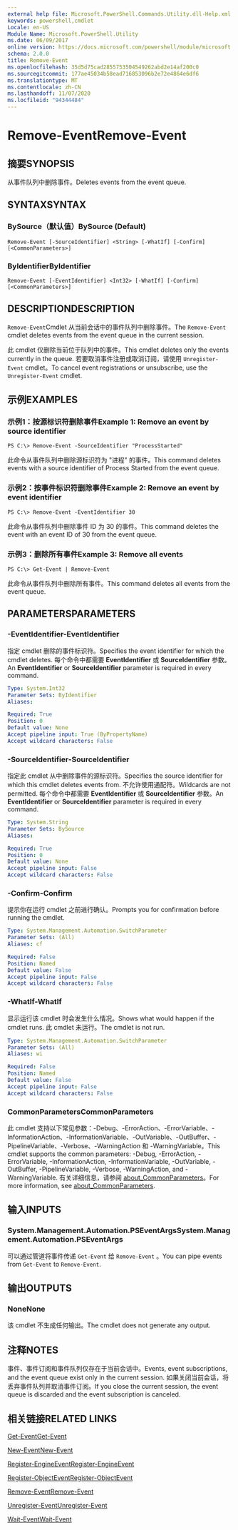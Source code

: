```yaml
---
external help file: Microsoft.PowerShell.Commands.Utility.dll-Help.xml
keywords: powershell,cmdlet
Locale: en-US
Module Name: Microsoft.PowerShell.Utility
ms.date: 06/09/2017
online version: https://docs.microsoft.com/powershell/module/microsoft.powershell.utility/remove-event?view=powershell-5.1&WT.mc_id=ps-gethelp
schema: 2.0.0
title: Remove-Event
ms.openlocfilehash: 35d5d75cad2855753504549262abd2e14af200c0
ms.sourcegitcommit: 177ae45034b58ead716853096b2e72e4864e6df6
ms.translationtype: MT
ms.contentlocale: zh-CN
ms.lasthandoff: 11/07/2020
ms.locfileid: "94344484"
---
```

# <span data-ttu-id="0e009-103">Remove-Event</span><span class="sxs-lookup"><span data-stu-id="0e009-103">Remove-Event</span></span>

## <span data-ttu-id="0e009-104">摘要</span><span class="sxs-lookup"><span data-stu-id="0e009-104">SYNOPSIS</span></span>
<span data-ttu-id="0e009-105">从事件队列中删除事件。</span><span class="sxs-lookup"><span data-stu-id="0e009-105">Deletes events from the event queue.</span></span>

## <span data-ttu-id="0e009-106">SYNTAX</span><span class="sxs-lookup"><span data-stu-id="0e009-106">SYNTAX</span></span>

### <span data-ttu-id="0e009-107">BySource（默认值）</span><span class="sxs-lookup"><span data-stu-id="0e009-107">BySource (Default)</span></span>

```
Remove-Event [-SourceIdentifier] <String> [-WhatIf] [-Confirm] [<CommonParameters>]
```

### <span data-ttu-id="0e009-108">ByIdentifier</span><span class="sxs-lookup"><span data-stu-id="0e009-108">ByIdentifier</span></span>

```
Remove-Event [-EventIdentifier] <Int32> [-WhatIf] [-Confirm] [<CommonParameters>]
```

## <span data-ttu-id="0e009-109">DESCRIPTION</span><span class="sxs-lookup"><span data-stu-id="0e009-109">DESCRIPTION</span></span>

<span data-ttu-id="0e009-110">`Remove-Event`Cmdlet 从当前会话中的事件队列中删除事件。</span><span class="sxs-lookup"><span data-stu-id="0e009-110">The `Remove-Event` cmdlet deletes events from the event queue in the current session.</span></span>

<span data-ttu-id="0e009-111">此 cmdlet 仅删除当前位于队列中的事件。</span><span class="sxs-lookup"><span data-stu-id="0e009-111">This cmdlet deletes only the events currently in the queue.</span></span> <span data-ttu-id="0e009-112">若要取消事件注册或取消订阅，请使用 `Unregister-Event` cmdlet。</span><span class="sxs-lookup"><span data-stu-id="0e009-112">To cancel event registrations or unsubscribe, use the `Unregister-Event` cmdlet.</span></span>

## <span data-ttu-id="0e009-113">示例</span><span class="sxs-lookup"><span data-stu-id="0e009-113">EXAMPLES</span></span>

### <span data-ttu-id="0e009-114">示例1：按源标识符删除事件</span><span class="sxs-lookup"><span data-stu-id="0e009-114">Example 1: Remove an event by source identifier</span></span>

```
PS C:\> Remove-Event -SourceIdentifier "ProcessStarted"
```

<span data-ttu-id="0e009-115">此命令从事件队列中删除源标识符为 "进程" 的事件。</span><span class="sxs-lookup"><span data-stu-id="0e009-115">This command deletes events with a source identifier of Process Started from the event queue.</span></span>

### <span data-ttu-id="0e009-116">示例2：按事件标识符删除事件</span><span class="sxs-lookup"><span data-stu-id="0e009-116">Example 2: Remove an event by event identifier</span></span>

```
PS C:\> Remove-Event -EventIdentifier 30
```

<span data-ttu-id="0e009-117">此命令从事件队列中删除事件 ID 为 30 的事件。</span><span class="sxs-lookup"><span data-stu-id="0e009-117">This command deletes the event with an event ID of 30 from the event queue.</span></span>

### <span data-ttu-id="0e009-118">示例3：删除所有事件</span><span class="sxs-lookup"><span data-stu-id="0e009-118">Example 3: Remove all events</span></span>

```
PS C:\> Get-Event | Remove-Event
```

<span data-ttu-id="0e009-119">此命令从事件队列中删除所有事件。</span><span class="sxs-lookup"><span data-stu-id="0e009-119">This command deletes all events from the event queue.</span></span>

## <span data-ttu-id="0e009-120">PARAMETERS</span><span class="sxs-lookup"><span data-stu-id="0e009-120">PARAMETERS</span></span>

### <span data-ttu-id="0e009-121">-EventIdentifier</span><span class="sxs-lookup"><span data-stu-id="0e009-121">-EventIdentifier</span></span>

<span data-ttu-id="0e009-122">指定 cmdlet 删除的事件标识符。</span><span class="sxs-lookup"><span data-stu-id="0e009-122">Specifies the event identifier for which the cmdlet deletes.</span></span> <span data-ttu-id="0e009-123">每个命令中都需要 **EventIdentifier** 或 **SourceIdentifier** 参数。</span><span class="sxs-lookup"><span data-stu-id="0e009-123">An **EventIdentifier** or **SourceIdentifier** parameter is required in every command.</span></span>

```yaml
Type: System.Int32
Parameter Sets: ByIdentifier
Aliases:

Required: True
Position: 0
Default value: None
Accept pipeline input: True (ByPropertyName)
Accept wildcard characters: False
```

### <span data-ttu-id="0e009-124">-SourceIdentifier</span><span class="sxs-lookup"><span data-stu-id="0e009-124">-SourceIdentifier</span></span>

<span data-ttu-id="0e009-125">指定此 cmdlet 从中删除事件的源标识符。</span><span class="sxs-lookup"><span data-stu-id="0e009-125">Specifies the source identifier for which this cmdlet deletes events from.</span></span> <span data-ttu-id="0e009-126">不允许使用通配符。</span><span class="sxs-lookup"><span data-stu-id="0e009-126">Wildcards are not permitted.</span></span> <span data-ttu-id="0e009-127">每个命令中都需要 **EventIdentifier** 或 **SourceIdentifier** 参数。</span><span class="sxs-lookup"><span data-stu-id="0e009-127">An **EventIdentifier** or **SourceIdentifier** parameter is required in every command.</span></span>

```yaml
Type: System.String
Parameter Sets: BySource
Aliases:

Required: True
Position: 0
Default value: None
Accept pipeline input: False
Accept wildcard characters: False
```

### <span data-ttu-id="0e009-128">-Confirm</span><span class="sxs-lookup"><span data-stu-id="0e009-128">-Confirm</span></span>

<span data-ttu-id="0e009-129">提示你在运行 cmdlet 之前进行确认。</span><span class="sxs-lookup"><span data-stu-id="0e009-129">Prompts you for confirmation before running the cmdlet.</span></span>

```yaml
Type: System.Management.Automation.SwitchParameter
Parameter Sets: (All)
Aliases: cf

Required: False
Position: Named
Default value: False
Accept pipeline input: False
Accept wildcard characters: False
```

### <span data-ttu-id="0e009-130">-WhatIf</span><span class="sxs-lookup"><span data-stu-id="0e009-130">-WhatIf</span></span>

<span data-ttu-id="0e009-131">显示运行该 cmdlet 时会发生什么情况。</span><span class="sxs-lookup"><span data-stu-id="0e009-131">Shows what would happen if the cmdlet runs.</span></span> <span data-ttu-id="0e009-132">此 cmdlet 未运行。</span><span class="sxs-lookup"><span data-stu-id="0e009-132">The cmdlet is not run.</span></span>

```yaml
Type: System.Management.Automation.SwitchParameter
Parameter Sets: (All)
Aliases: wi

Required: False
Position: Named
Default value: False
Accept pipeline input: False
Accept wildcard characters: False
```

### <span data-ttu-id="0e009-133">CommonParameters</span><span class="sxs-lookup"><span data-stu-id="0e009-133">CommonParameters</span></span>

<span data-ttu-id="0e009-134">此 cmdlet 支持以下常见参数：-Debug、-ErrorAction、-ErrorVariable、-InformationAction、-InformationVariable、-OutVariable、-OutBuffer、-PipelineVariable、-Verbose、-WarningAction 和 -WarningVariable。</span><span class="sxs-lookup"><span data-stu-id="0e009-134">This cmdlet supports the common parameters: -Debug, -ErrorAction, -ErrorVariable, -InformationAction, -InformationVariable, -OutVariable, -OutBuffer, -PipelineVariable, -Verbose, -WarningAction, and -WarningVariable.</span></span> <span data-ttu-id="0e009-135">有关详细信息，请参阅 [about_CommonParameters](https://go.microsoft.com/fwlink/?LinkID=113216)。</span><span class="sxs-lookup"><span data-stu-id="0e009-135">For more information, see [about_CommonParameters](https://go.microsoft.com/fwlink/?LinkID=113216).</span></span>

## <span data-ttu-id="0e009-136">输入</span><span class="sxs-lookup"><span data-stu-id="0e009-136">INPUTS</span></span>

### <span data-ttu-id="0e009-137">System.Management.Automation.PSEventArgs</span><span class="sxs-lookup"><span data-stu-id="0e009-137">System.Management.Automation.PSEventArgs</span></span>

<span data-ttu-id="0e009-138">可以通过管道将事件传递 `Get-Event` 给 `Remove-Event` 。</span><span class="sxs-lookup"><span data-stu-id="0e009-138">You can pipe events from `Get-Event` to `Remove-Event`.</span></span>

## <span data-ttu-id="0e009-139">输出</span><span class="sxs-lookup"><span data-stu-id="0e009-139">OUTPUTS</span></span>

### <span data-ttu-id="0e009-140">None</span><span class="sxs-lookup"><span data-stu-id="0e009-140">None</span></span>

<span data-ttu-id="0e009-141">该 cmdlet 不生成任何输出。</span><span class="sxs-lookup"><span data-stu-id="0e009-141">The cmdlet does not generate any output.</span></span>

## <span data-ttu-id="0e009-142">注释</span><span class="sxs-lookup"><span data-stu-id="0e009-142">NOTES</span></span>

<span data-ttu-id="0e009-143">事件、事件订阅和事件队列仅存在于当前会话中。</span><span class="sxs-lookup"><span data-stu-id="0e009-143">Events, event subscriptions, and the event queue exist only in the current session.</span></span> <span data-ttu-id="0e009-144">如果关闭当前会话，将丢弃事件队列并取消事件订阅。</span><span class="sxs-lookup"><span data-stu-id="0e009-144">If you close the current session, the event queue is discarded and the event subscription is canceled.</span></span>

## <span data-ttu-id="0e009-145">相关链接</span><span class="sxs-lookup"><span data-stu-id="0e009-145">RELATED LINKS</span></span>

[<span data-ttu-id="0e009-146">Get-Event</span><span class="sxs-lookup"><span data-stu-id="0e009-146">Get-Event</span></span>](Get-Event.md)

[<span data-ttu-id="0e009-147">New-Event</span><span class="sxs-lookup"><span data-stu-id="0e009-147">New-Event</span></span>](New-Event.md)

[<span data-ttu-id="0e009-148">Register-EngineEvent</span><span class="sxs-lookup"><span data-stu-id="0e009-148">Register-EngineEvent</span></span>](Register-EngineEvent.md)

[<span data-ttu-id="0e009-149">Register-ObjectEvent</span><span class="sxs-lookup"><span data-stu-id="0e009-149">Register-ObjectEvent</span></span>](Register-ObjectEvent.md)

[<span data-ttu-id="0e009-150">Remove-Event</span><span class="sxs-lookup"><span data-stu-id="0e009-150">Remove-Event</span></span>](Remove-Event.md)

[<span data-ttu-id="0e009-151">Unregister-Event</span><span class="sxs-lookup"><span data-stu-id="0e009-151">Unregister-Event</span></span>](Unregister-Event.md)

[<span data-ttu-id="0e009-152">Wait-Event</span><span class="sxs-lookup"><span data-stu-id="0e009-152">Wait-Event</span></span>](Wait-Event.md)
